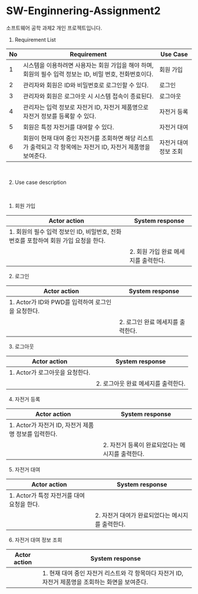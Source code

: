 # SW-Enginnering-Assignment2
소프트웨어 공학 과제2 개인 프로젝트입니다.


1) Requirement List

| No |         Requirement         | Use Case |
|----|-------------------------------|----------|
|1| 시스템을 이용하려면 사용자는 회원 가입을 해야 하며, 회원의 필수 입력 정보는 ID, 비밀 번호, 전화번호이다.|회원 가입|
|2| 관리자와 회원은 ID와 비밀번호로 로그인할 수 있다. |로그인|
|3| 관리자와 회원은 로그아웃 시 시스템 접속이 종료된다. |로그아웃|
|4| 관리자는 입력 정보로 자전거 ID, 자전거 제품명으로 자전거 정보를 등록할 수 있다. |자전거 등록|
|5| 회원은 특정 자전거를 대여할 수 있다.|자전거 대여|
|6| 회원이 현재 대여 중인 자전거를 조회하면 해당 리스트가 출력되고 각 항목에는 자전거 ID, 자전거 제품명을 보여준다. |자전거 대여 정보 조회|

<br>

2) Use case description
<br>

1. 회원 가입

| Actor action  | System response |
| --- | --- |
| 1. 회원의 필수 입력 정보인 ID, 비밀번호, 전화번호를 포함하여 회원 가입 요청을 한다.  |  |
|  | 2. 회원 가입 완료 메세지를 출력한다.  |

2. 로그인

| Actor action  | System response |
| --- | --- |
| 1. Actor가 ID와 PWD를 입력하여 로그인을 요청한다. |  |
|  | 2. 로그인 완료 메세지를 출력한다.   |

3. 로그아웃

| Actor action  | System response |
| --- | --- |
| 1. Actor가 로그아웃을 요청한다.  |  |
|  | 2. 로그아웃 완료 메세지를 출력한다.  |

4. 자전거 등록

| Actor action  | System response |
| --- | --- |
| 1. Actor가 자전거 ID, 자전거 제품명 정보를 입력한다.  |  |
|  | 2. 자전거 등록이 완료되었다는 메시지를 출력한다.  |

5. 자전거 대여

| Actor action  | System response |
| --- | --- |
| 1. Actor가 특정 자전거를 대여 요청을 한다. |  |
|  | 2. 자전거 대여가 완료되었다는 메시지를 출력한다.  |

6. 자전거 대여 정보 조회

| Actor action  | System response |
| --- | --- |
| |  1. 현재 대여 중인 자전거 리스트와 각 항목마다 자전거 ID, 자전거 제품명을 조회하는 화면을 보여준다. |
